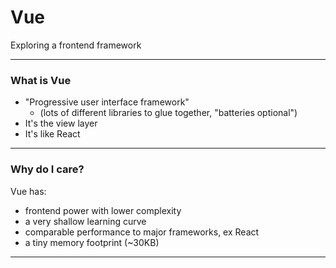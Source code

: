# Vue

Exploring a frontend framework

---

### What is Vue

- "Progressive user interface framework"
    - (lots of different libraries to glue together, "batteries optional")
- It's the view layer
- It's like React

---

### Why do I care?

Vue has:

- frontend power with lower complexity
- a very shallow learning curve
- comparable performance to major frameworks, ex React
- a tiny memory footprint (~30KB)

---

